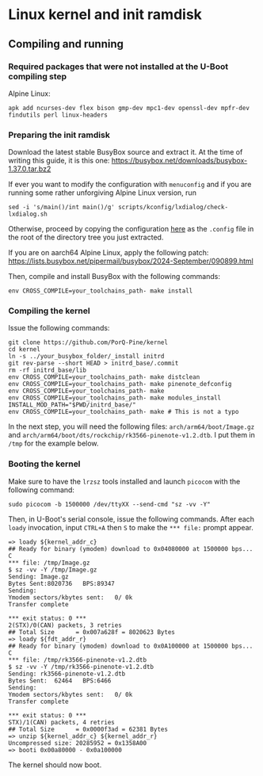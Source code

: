 # Linux kernel and init ramdisk
## Compiling and running
### Required packages that were not installed at the U-Boot compiling step
Alpine Linux:
```
apk add ncurses-dev flex bison gmp-dev mpc1-dev openssl-dev mpfr-dev findutils perl linux-headers
```
### Preparing the init ramdisk
Download the latest stable BusyBox source and extract it. At the time of writing this guide, it is this one: https://busybox.net/downloads/busybox-1.37.0.tar.bz2

If ever you want to modify the configuration with `menuconfig` and if you are running some rather unforgiving Alpine Linux version, run
```
sed -i 's/main()/int main()/g' scripts/kconfig/lxdialog/check-lxdialog.sh
```

Otherwise, proceed by copying the configuration [here](https://github.com/PorQ-Pine/docs/raw/refs/heads/main/boot/resources/busybox-config) as the `.config` file in the root of the directory tree you just extracted.

If you are on aarch64 Alpine Linux, apply the following patch: https://lists.busybox.net/pipermail/busybox/2024-September/090899.html

Then, compile and install BusyBox with the following commands:
```
env CROSS_COMPILE=your_toolchains_path- make install
```
### Compiling the kernel
Issue the following commands:
```
git clone https://github.com/PorQ-Pine/kernel
cd kernel
ln -s ../your_busybox_folder/_install initrd
git rev-parse --short HEAD > initrd_base/.commit
rm -rf initrd_base/lib
env CROSS_COMPILE=your_toolchains_path- make distclean
env CROSS_COMPILE=your_toolchains_path- make pinenote_defconfig
env CROSS_COMPILE=your_toolchains_path- make
env CROSS_COMPILE=your_toolchains_path- make modules_install INSTALL_MOD_PATH="$PWD/initrd_base/"
env CROSS_COMPILE=your_toolchains_path- make # This is not a typo
```
In the next step, you will need the following files: `arch/arm64/boot/Image.gz` and `arch/arm64/boot/dts/rockchip/rk3566-pinenote-v1.2.dtb`. I put them in `/tmp` for the example below.
### Booting the kernel
Make sure to have the `lrzsz` tools installed and launch `picocom` with the following command:
```
sudo picocom -b 1500000 /dev/ttyXX --send-cmd "sz -vv -Y"
```
Then, in U-Boot's serial console, issue the following commands. After each `loady` invocation, input `CTRL+A` then `S` to make the `*** file:` prompt appear.
```
=> loady ${kernel_addr_c}
## Ready for binary (ymodem) download to 0x04080000 at 1500000 bps...
C
*** file: /tmp/Image.gz
$ sz -vv -Y /tmp/Image.gz
Sending: Image.gz
Bytes Sent:8020736   BPS:89347
Sending:
Ymodem sectors/kbytes sent:   0/ 0k
Transfer complete

*** exit status: 0 ***
2(STX)/0(CAN) packets, 3 retries
## Total Size      = 0x007a628f = 8020623 Bytes
=> loady ${fdt_addr_r}
## Ready for binary (ymodem) download to 0x0A100000 at 1500000 bps...
C
*** file: /tmp/rk3566-pinenote-v1.2.dtb
$ sz -vv -Y /tmp/rk3566-pinenote-v1.2.dtb
Sending: rk3566-pinenote-v1.2.dtb
Bytes Sent:  62464   BPS:6466
Sending:
Ymodem sectors/kbytes sent:   0/ 0k
Transfer complete

*** exit status: 0 ***
STX)/1(CAN) packets, 4 retries
## Total Size      = 0x0000f3ad = 62381 Bytes
=> unzip ${kernel_addr_c} ${kernel_addr_r}
Uncompressed size: 20285952 = 0x1358A00
=> booti 0x00a80000 - 0x0a100000
```
The kernel should now boot.
